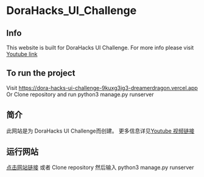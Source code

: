 # DoraHacks_UI_Challenge
## Info
This website is built for DoraHacks UI Challenge.
For more info please visit [Youtube link](https://youtu.be/83NceMX4j9o)
## To run the project
Visit https://dora-hacks-ui-challenge-9kuxg3jg3-dreamerdragon.vercel.app
Or Clone repository and run python3 manage.py runserver

## 简介
此网站是为 DoraHacks UI Challenge而创建。
更多信息详见[Youtube 视频链接](https://youtu.be/83NceMX4j9o)
## 运行网站
[点击网站链接](https://dora-hacks-ui-challenge-9kuxg3jg3-dreamerdragon.vercel.app)
或者 Clone repository 然后输入 python3 manage.py runserver
